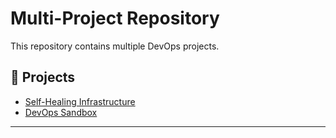 # Multi-Project Repository

This repository contains multiple DevOps projects.

## 📘 Projects

- [Self-Healing Infrastructure](./self-healing-infrastructure/README.md)
- [DevOps Sandbox](./devops-sandbox/)

---

